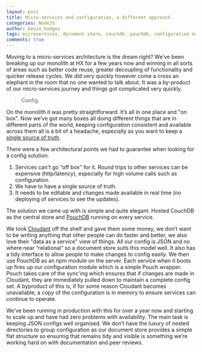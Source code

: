 ```yaml
---
layout: post
title: Micro-services and configuration, a different approach.
categories: NodeJS
author: kevin_hodges
tags: microservices, document store, couchdb, pouchdb, configuration management
comments: true
---
```


Moving to a micro-services architecture is the dream right? We’ve been breaking up our monolith at HX for a few years now and winning in all sorts of areas such as better code reuse, greater decoupling of functionality and quicker release cycles. We did very quickly however come a cross an elephant in the room that no one wanted to talk about. It was a by-product of our micro-services journey and things got complicated very quickly.

> Config.

On the monolith it was pretty straightforward. It’s all in one place and "on box". Now we’ve got many boxes all doing different things that are in different parts of the world, keeping configuration consistent and available across them all is a bit of a headache, especially as you want to keep a [single source of truth](https://en.wikipedia.org/wiki/Single_Source_of_Truth).

There were a few architectural points we had to guarantee when looking for a config solution.

1. Services can't go “off box” for it. Round trips to other services can be expensive (http/latency), especially for high volume calls such as configuration.
2. We have to have a single source of truth.
3. It needs to be editable and changes made available in real time (no deploying of services to see the updates).

The solution we came up with is simple and quite elegant. Hosted CouchDB as the central store and [PouchDB](http://pouchdb.com/) running on every service.

We took [Cloudant](https://cloudant.com) off the shelf and gave them some money, we don’t want to be writing anything that other people can do faster and better, we also love their "data as a service" view of things. All our config is JSON and no where near “relational” so a document store suits this model well. It also has a tidy interface to allow people to make changes to config easily. We then use PouchDB as an npm module on the server. Each service when it boots up fires up our configuration module which is a simple Pouch wrapper. Pouch takes care of the sync'ing which ensures that if changes are made in Cloudant, they are immediately pulled down to maintain a complete config set. A byproduct of this is, if for some reason Cloudant becomes unavailable, a copy of the configuration is in memory to ensure services can continue to operate.

We’ve been running in production with this for over a year now and starting to scale up and have had zero problems with availability. The main task is keeping JSON configs well organised. We don’t have the luxury of nested directories to group configuration as our document store provides a simple flat structure so ensuring that remains tidy and visible is something we’re working hard on with documentation and peer reviews.

